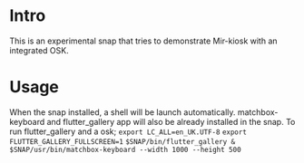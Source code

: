 # Intro

This is an experimental snap that tries to demonstrate Mir-kiosk with an integrated OSK.

# Usage

When the snap installed, a shell will be launch automatically.
matchbox-keyboard and flutter_gallery app will also be already installed in the snap.
To run flutter_gallery and a osk;
`export LC_ALL=en_UK.UTF-8`
`export FLUTTER_GALLERY_FULLSCREEN=1`
`$SNAP/bin/flutter_gallery &`
`$SNAP/usr/bin/matchbox-keyboard --width 1000 --height 500`
